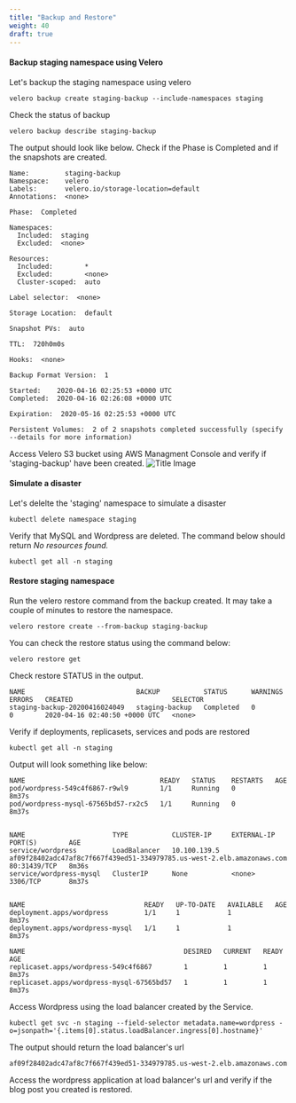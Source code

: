 ```yaml
---
title: "Backup and Restore"
weight: 40
draft: true
---
```


#### Backup staging namespace using Velero

Let's backup the staging namespace using velero

```
velero backup create staging-backup --include-namespaces staging
```

Check the status of backup
```
velero backup describe staging-backup
```

The output should look like below. Check if the Phase is Completed and if the snapshots are created.
```
Name:         staging-backup
Namespace:    velero
Labels:       velero.io/storage-location=default
Annotations:  <none>

Phase:  Completed

Namespaces:
  Included:  staging
  Excluded:  <none>

Resources:
  Included:        *
  Excluded:        <none>
  Cluster-scoped:  auto

Label selector:  <none>

Storage Location:  default

Snapshot PVs:  auto

TTL:  720h0m0s

Hooks:  <none>

Backup Format Version:  1

Started:    2020-04-16 02:25:53 +0000 UTC
Completed:  2020-04-16 02:26:08 +0000 UTC

Expiration:  2020-05-16 02:25:53 +0000 UTC

Persistent Volumes:  2 of 2 snapshots completed successfully (specify --details for more information)
```

Access Velero S3 bucket using AWS Managment Console and verify if 'staging-backup' have been created.
![Title Image](/images/backupandrestore/velero-bucket.jpg)

#### Simulate a disaster

Let's delelte the 'staging' namespace to simulate a disaster
```
kubectl delete namespace staging
```

Verify that MySQL and Wordpress are deleted. The command below should return *No resources found.*
```
kubectl get all -n staging
```

#### Restore staging namespace

Run the velero restore command from the backup created. It may take a couple of minutes to restore the namespace. 
```
velero restore create --from-backup staging-backup
```
You can check the restore status using the command below:
```
velero restore get
```
Check restore STATUS in the output.
```
NAME                            BACKUP           STATUS      WARNINGS   ERRORS   CREATED                         SELECTOR
staging-backup-20200416024049   staging-backup   Completed   0          0        2020-04-16 02:40:50 +0000 UTC   <none>
```

Verify if deployments, replicasets, services and pods are restored
```
kubectl get all -n staging
```
Output will look something like below:
```
NAME                                  READY   STATUS    RESTARTS   AGE
pod/wordpress-549c4f6867-r9wl9        1/1     Running   0          8m37s
pod/wordpress-mysql-67565bd57-rx2c5   1/1     Running   0          8m37s


NAME                      TYPE           CLUSTER-IP     EXTERNAL-IP                                                              PORT(S)        AGE
service/wordpress         LoadBalancer   10.100.139.5   af09f28402adc47af8c7f667f439ed51-334979785.us-west-2.elb.amazonaws.com   80:31439/TCP   8m36s
service/wordpress-mysql   ClusterIP      None           <none>                                                                   3306/TCP       8m37s


NAME                              READY   UP-TO-DATE   AVAILABLE   AGE
deployment.apps/wordpress         1/1     1            1           8m37s
deployment.apps/wordpress-mysql   1/1     1            1           8m37s

NAME                                        DESIRED   CURRENT   READY   AGE
replicaset.apps/wordpress-549c4f6867        1         1         1       8m37s
replicaset.apps/wordpress-mysql-67565bd57   1         1         1       8m37s

```

Access Wordpress using the load balancer created by the Service.
```
kubectl get svc -n staging --field-selector metadata.name=wordpress -o=jsonpath='{.items[0].status.loadBalancer.ingress[0].hostname}'
```
The output should return the load balancer's url
```
af09f28402adc47af8c7f667f439ed51-334979785.us-west-2.elb.amazonaws.com
```

Access the wordpress application at load balancer's url and verify if the blog post you created is restored.

